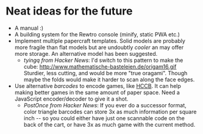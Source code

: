# Neat ideas for the future

  * A manual :)
  * A building system for the Rewtro console (minify, static PWA etc.)
  * Implement multiple papercraft templates. Solid models are probably more fragile than flat models but are undoubtly _cooler_ an may offer more storage. An alternative model has been suggested.
    * _tyingq from Hacker News_: I'd switch to this pattern to make the cube: http://www.mathematische-basteleien.de/origam16.gif Sturdier, less cutting, and would be more "true oragami". Though maybe the folds would make it harder to scan along the face edges.
  * Use alternative _barcodes_ to encode games, like [HCCB](https://en.wikipedia.org/wiki/High_Capacity_Color_Barcode). It can help making better games in the same amount of paper space. Need a JavaScript encoder/decoder to give it a shot.
    * _PostOnce  from Hacker News_: If you ever do a successor format, color triangle barcodes can store 3x as much information per square inch -- so you could either have just one scannable code on the back of the cart, or have 3x as much game with the current method.
